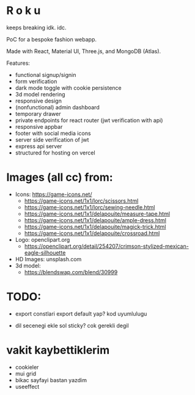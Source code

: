 # R o k u

keeps breaking idk. idc.

PoC for a bespoke fashion webapp.

Made with React, Material UI, Three.js, and MongoDB (Atlas).

Features:

- functional signup/signin
- form verification
- dark mode toggle with cookie persistence
- 3d model rendering
- responsive design
- (nonfunctional) admin dashboard
- temporary drawer
- private endpoints for react router (jwt verification with api)
- responsive appbar 
- footer with social media icons
- server side verification of jwt
- express api server
- structured for hosting on vercel

# Images (all cc) from:

- Icons: https://game-icons.net/
  - https://game-icons.net/1x1/lorc/scissors.html
  - https://game-icons.net/1x1/lorc/sewing-needle.html
  - https://game-icons.net/1x1/delapouite/measure-tape.html
  - https://game-icons.net/1x1/delapouite/ample-dress.html
  - https://game-icons.net/1x1/delapouite/magick-trick.html
  - https://game-icons.net/1x1/delapouite/crossroad.html
- Logo: openclipart.org
  - https://openclipart.org/detail/254207/crimson-stylized-mexican-eagle-silhouette
- HD Images: unsplash.com
- 3d model:
  - https://blendswap.com/blend/30999

# TODO:

[//]: # (- faq text degis)

[//]: # (- sign in redirection kirik gibi duzelt.)

[//]: # (- tema cookie kullan)

- export constlari export default yap? kod uyumlulugu

[//]: # (- hrefleri router linkle degis)

[//]: # (- degistirelbilir 3d render goster)

[//]: # (- xs copyright kirik)

- dil secenegi ekle sol sticky? cok gerekli degil

[//]: # (- signup signin renderlamasin giris yapmissa)

[//]: # (- caterogires resimleri degis)

[//]: # (- invite code kismi ekle)

[//]: # (- authentication ekle)

[//]: # (- backend ya da firebase)

# vakit kaybettiklerim

- cookieler
- mui grid 
- bikac sayfayi bastan yazdim
- useeffect
